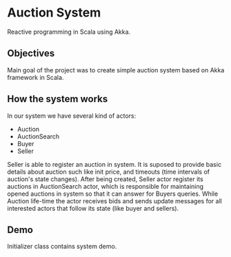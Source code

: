# Auction System
Reactive programming in Scala using Akka.

## Objectives
Main goal of the project was to create simple auction system based on  Akka framework in Scala.

## How the system works
In our system we have several kind of actors:
* Auction
* AuctionSearch
* Buyer
* Seller

Seller is able to register an auction in system. It is suposed to provide basic details about auction such like init price, and timeouts (time intervals of auction's state changes). After being created, Seller actor register its auctions in AuctionSearch actor, which is responsible for maintaining opened auctions in system so that it can answer for Buyers queries. While Auction life-time the actor receives bids and sends update messages for all interested actors that follow its state (like buyer and sellers).

## Demo
Initializer class contains system demo.
 
